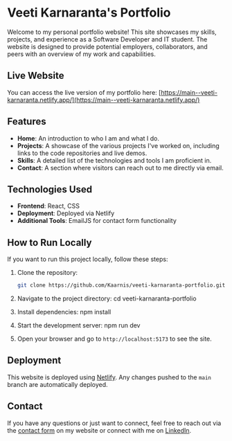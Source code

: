 # Veeti Karnaranta's Portfolio

Welcome to my personal portfolio website! This site showcases my skills, projects, and experience as a Software Developer and IT student. The website is designed to provide potential employers, collaborators, and peers with an overview of my work and capabilities.

## Live Website

You can access the live version of my portfolio here: [https://main--veeti-karnaranta.netlify.app/](https://main--veeti-karnaranta.netlify.app/)

## Features

- **Home**: An introduction to who I am and what I do.
- **Projects**: A showcase of the various projects I've worked on, including links to the code repositories and live demos.
- **Skills**: A detailed list of the technologies and tools I am proficient in.
- **Contact**: A section where visitors can reach out to me directly via email.

## Technologies Used

- **Frontend**: React, CSS
- **Deployment**: Deployed via Netlify
- **Additional Tools**: EmailJS for contact form functionality

## How to Run Locally

If you want to run this project locally, follow these steps:

1. Clone the repository:
    ```bash
    git clone https://github.com/Kaarnis/veeti-karnaranta-portfolio.git
    ```

2. Navigate to the project directory:
    cd veeti-karnaranta-portfolio
  

3. Install dependencies:
    npm install
  

4. Start the development server:
    npm run dev

5. Open your browser and go to `http://localhost:5173` to see the site.

## Deployment

This website is deployed using [Netlify](https://www.netlify.com/). Any changes pushed to the `main` branch are automatically deployed.

## Contact

If you have any questions or just want to connect, feel free to reach out via the [contact form](https://main--veeti-karnaranta.netlify.app/#contact) on my website or connect with me on [LinkedIn](https://www.linkedin.com/in/veeti-karnaranta/).
